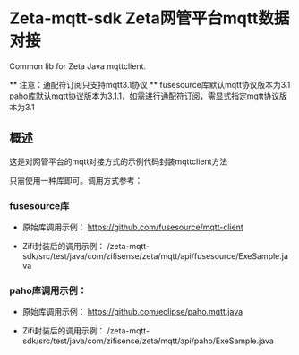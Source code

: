 # Zeta-mqtt-sdk Zeta网管平台mqtt数据对接

Common lib for Zeta Java mqttclient.

** 注意：通配符订阅只支持mqtt3.1协议 **
fusesource库默认mqtt协议版本为3.1
paho库默认mqtt协议版本为3.1.1，如需进行通配符订阅，需显式指定mqtt协议版本为3.1

## 概述
这是对网管平台的mqtt对接方式的示例代码封装mqttclient方法

只需使用一种库即可。调用方式参考：
### fusesource库
- 原始库调用示例：
https://github.com/fusesource/mqtt-client

- Zifi封装后的调用示例：
/zeta-mqtt-sdk/src/test/java/com/zifisense/zeta/mqtt/api/fusesource/ExeSample.java

### paho库调用示例：
- 原始库调用示例：
https://github.com/eclipse/paho.mqtt.java

- Zifi封装后的调用示例：
/zeta-mqtt-sdk/src/test/java/com/zifisense/zeta/mqtt/api/paho/ExeSample.java


